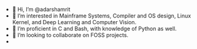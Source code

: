 - 👋 Hi, I’m @adarshamrit
- 👀 I’m interested in Mainframe Systems, Compiler and OS design, Linux Kernel, and Deep Learning and Computer Vision.
- 🌱 I’m proficient in C and Bash, with knowledge of Python as well.
- 💞️ I’m looking to collaborate on FOSS projects.
- 
<!---
adarshamrit/adarshamrit is a ✨ special ✨ repository because its `README.md` (this file) appears on your GitHub profile.
You can click the Preview link to take a look at your changes.
--->
